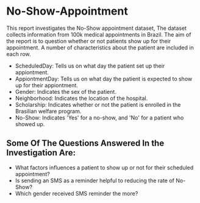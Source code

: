 # No-Show-Appointment
This report investigates the No-Show appointment dataset, The dataset collects information from 100k medical appointments in Brazil. The aim of the report is to question whether or not patients show up for their appointment. A number of characteristics about the patient are included in each row.
  * ScheduledDay: Tells us on what day the patient set up their appiontment.
  * AppiontmentDay: Tells us on what day the patient is expected to show up for their appiontment.
  * Gender: Indicates the sex of the patient.
  * Neighborhood: Indicates the location of the hospital.
  * Scholarship: Indicates whether or not the patient is enrolled in the Brasilian welfare program.
  * No-Show: Indicates 'Yes' for a no-show, and 'No' for a patient who showed up.
## Some Of The Questions Answered In the Investigation Are:
  * What factors influences a patient to show up or not for their scheduled appointment?
  * Is sending an SMS as a reminder helpful to reducing the rate of No-Show?
  * Which gender received SMS reminder the more?
